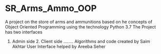 # SR_Arms_Ammo_OOP
A project on the store of arms and ammunitions based on he concepts of Object Oriented Programming using the technology Python 3.7
The Project has two interfaces
1. Admin side  2. Client side
........
Algorithms and code created by Saim Akhtar
User Interface helped by Areeba Seher
